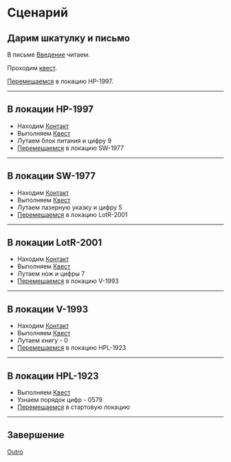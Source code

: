 # Сценарий

## Дарим шкатулку и письмо

В письме [Введение](intro_letter.md) читаем.

Проходим [квест](intro_quest.md).

[Перемещаемся](intro_move_text.md) в локацию HP-1997.

---

## В локации HP-1997

- Находим [Контакт](part_1_contact.md)
- Выполняем [Квест](part_1_quest.md)
- Лутаем блок питания и цифру 9
- [Перемещаемся](part_1_move_text.md) в локацию SW-1977

---

## В локации SW-1977

- Находим [Контакт](part_2_contact.md) <!-- ToDo -->
- Выполняем [Квест](part_2_quest.md) <!-- ToDo -->
- Лутаем лазерную указку и цифру 5
- [Перемещаемся](part_2_move_text.md) в локацию LotR-2001

---

## В локации LotR-2001

- Находим [Контакт](part_3_contact.md) <!-- ToDo -->
- Выполняем [Квест](part_3_quest.md) <!-- ToDo -->
- Лутаем нож и цифры 7
- [Перемещаемся](part_3_move_text.md) в локацию V-1993

---

## В локации V-1993

- Находим [Контакт](part_4_contact.md) <!-- ToDo -->
- Выполняем [Квест](part_4_quest.md) <!-- ToDo -->
- Лутаем книгу - 0
- [Перемещаемся](part_4_move_text.md) в локацию HPL-1923

---

## В локации HPL-1923

- Выполняем [Квест](part_5_quest.md) <!-- ToDo -->
- Узнаем порядок цифр - 0579
- [Перемещаемся](part_5_move_text.md) в стартовую локацию

---

## Завершение

[Outro](outro.md)